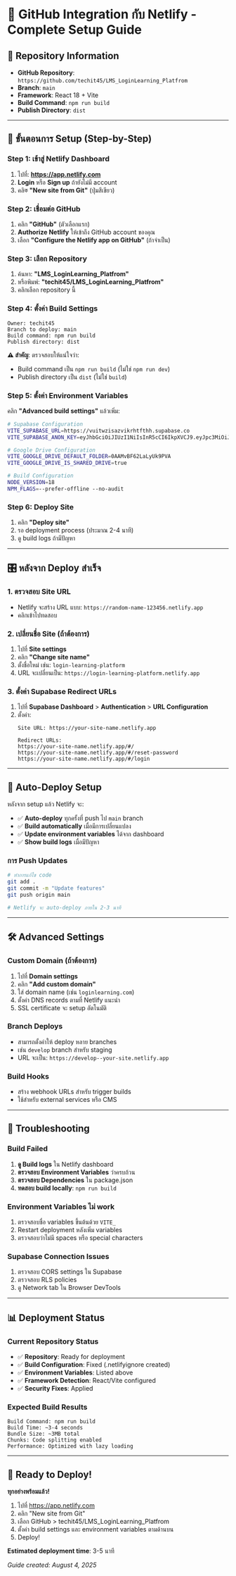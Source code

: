 # 🔗 GitHub Integration กับ Netlify - Complete Setup Guide

## 🎯 Repository Information
- **GitHub Repository**: `https://github.com/techit45/LMS_LoginLearning_Platfrom`
- **Branch**: `main`
- **Framework**: React 18 + Vite
- **Build Command**: `npm run build`
- **Publish Directory**: `dist`

---

## 📝 ขั้นตอนการ Setup (Step-by-Step)

### Step 1: เข้าสู่ Netlify Dashboard
1. ไปที่: **https://app.netlify.com**
2. **Login** หรือ **Sign up** ถ้ายังไม่มี account
3. คลิক **"New site from Git"** (ปุ่มสีเขียว)

### Step 2: เชื่อมต่อ GitHub
1. คลิก **"GitHub"** (ตัวเลือกแรก)
2. **Authorize Netlify** ให้เข้าถึง GitHub account ของคุณ
3. เลือก **"Configure the Netlify app on GitHub"** (ถ้าจำเป็น)

### Step 3: เลือก Repository
1. ค้นหา: **"LMS_LoginLearning_Platfrom"**
2. หรือพิมพ์: **"techit45/LMS_LoginLearning_Platfrom"**
3. คลิกเลือก repository นี้

### Step 4: ตั้งค่า Build Settings
```
Owner: techit45
Branch to deploy: main
Build command: npm run build
Publish directory: dist
```

**⚠️ สำคัญ**: ตรวจสอบให้แน่ใจว่า:
- Build command เป็น `npm run build` (ไม่ใช่ `npm run dev`)
- Publish directory เป็น `dist` (ไม่ใช่ `build`)

### Step 5: ตั้งค่า Environment Variables
คลิก **"Advanced build settings"** แล้วเพิ่ม:

```bash
# Supabase Configuration
VITE_SUPABASE_URL=https://vuitwzisazvikrhtfthh.supabase.co
VITE_SUPABASE_ANON_KEY=eyJhbGciOiJIUzI1NiIsInR5cCI6IkpXVCJ9.eyJpc3MiOiJzdXBhYmFzZSIsInJlZiI6InZ1aXR3emlzYXp2aWtyaHRmdGhoIiwicm9sZSI6ImFub24iLCJpYXQiOjE3NTEzOTU4ODIsImV4cCI6MjA2Njk3MTg4Mn0.VXCqythCUualJ7S9jVvnQUYe9BKnfMvbihtZT5c3qyE

# Google Drive Configuration  
VITE_GOOGLE_DRIVE_DEFAULT_FOLDER=0AAMvBF62LaLyUk9PVA
VITE_GOOGLE_DRIVE_IS_SHARED_DRIVE=true

# Build Configuration
NODE_VERSION=18
NPM_FLAGS=--prefer-offline --no-audit
```

### Step 6: Deploy Site
1. คลิก **"Deploy site"**
2. รอ deployment process (ประมาณ 2-4 นาที)
3. ดู build logs ถ้ามีปัญหา

---

## 🎛️ หลังจาก Deploy สำเร็จ

### 1. ตรวจสอบ Site URL
- Netlify จะสร้าง URL แบบ: `https://random-name-123456.netlify.app`
- คลิกเข้าไปทดสอบ

### 2. เปลี่ยนชื่อ Site (ถ้าต้องการ)
1. ไปที่ **Site settings**
2. คลิก **"Change site name"**
3. ตั้งชื่อใหม่ เช่น: `login-learning-platform`
4. URL จะเปลี่ยนเป็น: `https://login-learning-platform.netlify.app`

### 3. ตั้งค่า Supabase Redirect URLs
1. ไปที่ **Supabase Dashboard** > **Authentication** > **URL Configuration**
2. ตั้งค่า:
   ```
   Site URL: https://your-site-name.netlify.app
   
   Redirect URLs:
   https://your-site-name.netlify.app/#/
   https://your-site-name.netlify.app/#/reset-password
   https://your-site-name.netlify.app/#/login
   ```

---

## 🔄 Auto-Deploy Setup

หลังจาก setup แล้ว Netlify จะ:
- ✅ **Auto-deploy** ทุกครั้งที่ push ไป `main` branch
- ✅ **Build automatically** เมื่อมีการเปลี่ยนแปลง
- ✅ **Update environment variables** ได้จาก dashboard
- ✅ **Show build logs** เมื่อมีปัญหา

### การ Push Updates
```bash
# ทำการแก้ไข code
git add .
git commit -m "Update features"
git push origin main

# Netlify จะ auto-deploy ภายใน 2-3 นาที
```

---

## 🛠️ Advanced Settings

### Custom Domain (ถ้าต้องการ)
1. ไปที่ **Domain settings**
2. คลิก **"Add custom domain"**
3. ใส่ domain name (เช่น `loginlearning.com`)
4. ตั้งค่า DNS records ตามที่ Netlify แนะนำ
5. SSL certificate จะ setup อัตโนมัติ

### Branch Deploys
- สามารถตั้งค่าให้ deploy หลาย branches
- เช่น `develop` branch สำหรับ staging
- URL จะเป็น: `https://develop--your-site.netlify.app`

### Build Hooks
- สร้าง webhook URLs สำหรับ trigger builds
- ใช้สำหรับ external services หรือ CMS

---

## 🚨 Troubleshooting

### Build Failed
1. **ดู Build logs** ใน Netlify dashboard
2. **ตรวจสอบ Environment Variables** ว่าครบถ้วน
3. **ตรวจสอบ Dependencies** ใน package.json
4. **ทดสอบ build locally**: `npm run build`

### Environment Variables ไม่ work
1. ตรวจสอบชื่อ variables ขึ้นต้นด้วย `VITE_`
2. Restart deployment หลังเพิ่ม variables
3. ตรวจสอบว่าไม่มี spaces หรือ special characters

### Supabase Connection Issues  
1. ตรวจสอบ CORS settings ใน Supabase
2. ตรวจสอบ RLS policies
3. ดู Network tab ใน Browser DevTools

---

## 📊 Deployment Status

### Current Repository Status
- ✅ **Repository**: Ready for deployment
- ✅ **Build Configuration**: Fixed (.netlifyignore created)
- ✅ **Environment Variables**: Listed above
- ✅ **Framework Detection**: React/Vite configured
- ✅ **Security Fixes**: Applied

### Expected Build Results
```
Build Command: npm run build
Build Time: ~3-4 seconds
Bundle Size: ~3MB total
Chunks: Code splitting enabled
Performance: Optimized with lazy loading
```

---

## 🎉 Ready to Deploy!

**ทุกอย่างพร้อมแล้ว!** 
1. ไปที่ https://app.netlify.com
2. คลิก "New site from Git"
3. เลือก GitHub > techit45/LMS_LoginLearning_Platfrom
4. ตั้งค่า build settings และ environment variables ตามด้านบน
5. Deploy!

**Estimated deployment time**: 3-5 นาที

*Guide created: August 4, 2025*